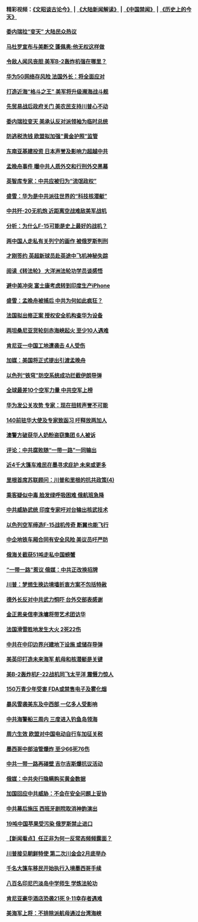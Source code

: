 #### 精彩视频：[《文昭谈古论今》](https://github.com/gfw-breaker/wenzhao/blob/master/README.md?t=01241230) | [《大陆新闻解读》](https://github.com/gfw-breaker/ntdtv-comedy/blob/master/README.md?t=01241230) | [《中国禁闻》](https://github.com/gfw-breaker/ntdtv-news/blob/master/README.md?t=01241230) | [《历史上的今天》](https://github.com/gfw-breaker/today-in-history/blob/master/README.md?t=01241230) 

#### [委内瑞拉“变天” 大陆民众热议](../pages/nsc418/n10998690.md?t=01241230) 

#### [马杜罗宣布与美断交 蓬佩奥:他无权这样做](../pages/nsc418/n10997982.md?t=01241230) 

#### [令敌人闻风丧胆 美军B-2轰炸机强在哪里？](../pages/nsc418/n10998237.md?t=01241230) 

#### [华为5G网络存风险 法国外长：将全面应对](../pages/nsc418/n10997576.md?t=01241230) 

#### [打造近海“格斗之王” 美军将升级濒海战斗舰](../pages/nsc418/n10997532.md?t=01241230) 

#### [先贸易战后政府关门 美农民支持川普心不动](../pages/nsc418/n10997328.md?t=01241230) 

#### [委内瑞拉变天 美承认反对派领袖为临时总统](../pages/nsc418/n10997224.md?t=01241230) 

#### [防逃税洗钱 欧盟拟加强“黄金护照”监管](../pages/nsc418/n10997109.md?t=01241230) 

#### [东南亚基建投资 日本声誉及影响力超越中共](../pages/nsc418/n10997070.md?t=01241230) 

#### [孟晚舟事件 曝中共人质外交和行刑外交黑幕](../pages/nsc418/n10996956.md?t=01241230) 

#### [英智库专家：中共应被归为“流氓政权”](../pages/nsc418/n10996770.md?t=01241230) 

#### [盛雪：华为是中共派往世界的“科技核潜艇”](../pages/nsc418/n10994122.md?t=01241230) 

#### [中共歼-20无机炮 近距离空战难敌美军战机](../pages/nsc418/n10996027.md?t=01241230) 

#### [分析：为什么F-15可能是史上最好的战机？](../pages/nsc418/n10995667.md?t=01241230) 

#### [两中国人走私有关列宁的画作 被俄罗斯判刑](../pages/nsc418/n10992331.md?t=01241230) 

#### [才刚签约 英超新球员赴英途中飞机神秘失踪](../pages/nsc418/n10994679.md?t=01241230) 

#### [阅读《转法轮》 大洋洲法轮功学员谈感悟](../pages/nsc418/n10993844.md?t=01241230) 

#### [避中美冲突 富士康考虑转到印度生产iPhone](../pages/nsc418/n10994549.md?t=01241230) 

#### [盛雪：孟晚舟被捕后 中共为何如此疯狂？](../pages/nsc418/n10993513.md?t=01241230) 

#### [法国拟出修正案 授权安全机构查华为设备](../pages/nsc418/n10993863.md?t=01241230) 

#### [两坦桑尼亚货轮刻赤海峡起火 至少10人遇难](../pages/nsc418/n10994050.md?t=01241230) 

#### [肯尼亚一中国工地遭袭击 4人受伤](../pages/nsc418/n10993695.md?t=01241230) 

#### [加媒：美国将正式提出引渡孟晚舟](../pages/nsc418/n10993277.md?t=01241230) 

#### [以色列“铁穹”防空系统成功拦截伊朗导弹](../pages/nsc418/n10993330.md?t=01241230) 

#### [全球最差10个空军力量 中共空军上榜](../pages/nsc418/n10992493.md?t=01241230) 

#### [华为发公关攻势 专家：现在扭转声誉不可能](../pages/nsc418/n10992293.md?t=01241230) 

#### [140前驻华大使及专家致函习 吁释放两加人](../pages/nsc418/n10992390.md?t=01241230) 

#### [澳警方破获华人奶粉盗窃集团 6人被诉](../pages/nsc418/n10992238.md?t=01241230) 

#### [评论：中共腐败随“一带一路”一同输出](../pages/nsc418/n10992228.md?t=01241230) 

#### [近4千大篷车难民在墨寻求庇护 未来或更多](../pages/nsc418/n10991987.md?t=01241230) 

#### [里根首席苏联顾问：川普和里根的抗共政策(4)](../pages/nsc418/n10948163.md?t=01241230) 

#### [乘客疑似中毒 脸发绿呼吸困难 俄航班急降](../pages/nsc418/n10991551.md?t=01241230) 

#### [中共威胁武统 印度专家吁对台输出核武技术](../pages/nsc418/n10991334.md?t=01241230) 

#### [以色列空军缔造F-15战机传奇 断翼也能飞行](../pages/nsc418/n10990876.md?t=01241230) 

#### [中企地铁车厢合同有安全风险 美议员吁严防](../pages/nsc418/n10989908.md?t=01241230) 

#### [俄海关截获51吨走私中国螃蟹](../pages/nsc418/n10989902.md?t=01241230) 

#### [“一带一路”惹议 俄媒：中共正改换招牌](../pages/nsc418/n10989973.md?t=01241230) 

#### [川普：梦想生换边境墙折衷方案不包括特赦](../pages/nsc418/n10989992.md?t=01241230) 

#### [德外长反对中共武力恫吓 台外交部表感谢](../pages/nsc418/n10989626.md?t=01241230) 

#### [金正恩亲信李洙墉将带艺术团访华](../pages/nsc418/n10989769.md?t=01241230) 

#### [法国滑雪胜地发生大火 2死22伤](../pages/nsc418/n10989566.md?t=01241230) 

#### [中共在中印边界兴建地下设施 或储存导弹](../pages/nsc418/n10988979.md?t=01241230) 

#### [美英印打造未来海军 航母和核潜艇是关键](../pages/nsc418/n10940648.md?t=01241230) 

#### [美B-2轰炸机F-22战机同飞太平洋 震慑力惊人](../pages/nsc418/n10988582.md?t=01241230) 

#### [150万青少年受害 FDA或禁售电子及雾化烟](../pages/nsc418/n10988186.md?t=01241230) 

#### [暴风雪袭美东及中西部 一亿多人受影响](../pages/nsc418/n10988131.md?t=01241230) 

#### [中共海警船三周内 三度进入钓鱼岛领海](../pages/nsc418/n10987956.md?t=01241230) 

#### [周六生效 欧盟对中国电动自行车加征关税](../pages/nsc418/n10987637.md?t=01241230) 

#### [墨西哥中部油管爆炸 至少66死76伤](../pages/nsc418/n10986971.md?t=01241230) 

#### [中共一带一路再碰壁 吉尔吉斯爆抗议活动](../pages/nsc418/n10986292.md?t=01241230) 

#### [俄媒：中共央行隐瞒购买黄金数据](../pages/nsc418/n10986524.md?t=01241230) 

#### [加国回应中共威胁：不会在安全问题上妥协](../pages/nsc418/n10986394.md?t=01241230) 

#### [中共幕后施压 西班牙剧院取消神韵演出](../pages/nsc418/n10986035.md?t=01241230) 

#### [19吨中国苹果受污染 俄罗斯禁止进口](../pages/nsc418/n10986333.md?t=01241230) 

#### [【新闻看点】任正非为何一反常态频频露面？](../pages/nsc418/n10986037.md?t=01241230) 

#### [川普接见朝鲜特使 第二次川金会2月底举办](../pages/nsc418/n10986216.md?t=01241230) 

#### [千名大篷车移民开始执行入境墨西哥手续](../pages/nsc418/n10986204.md?t=01241230) 

#### [八百名印尼巴淡岛中学师生 学炼法轮功](../pages/nsc418/n10985542.md?t=01241230) 

#### [肯尼亚豪华酒店恐袭21死 9·11幸存者遇难](../pages/nsc418/n10985445.md?t=01241230) 

#### [美海军上将：不排除派航母通过台湾海峡](../pages/nsc418/n10984943.md?t=01241230) 

